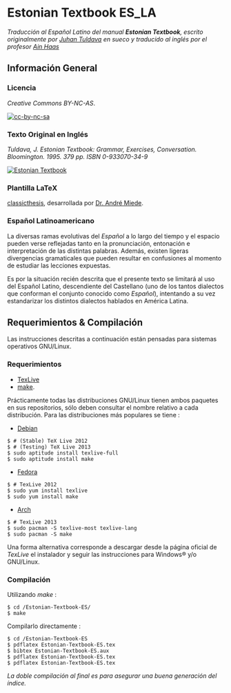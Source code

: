 # Estonian Textbook ES_LA

*Traducción al Español Latino del manual **Estonian Textbook**, escrito originalmente por [Juhan Tuldava](http://et.wikipedia.org/wiki/Juhan_Tuldava) en sueco y traducido al inglés por el profesor [Ain Haas](http://liberalarts.iupui.edu/directory/bio/ahaas)*

## Información General

### Licencia

*Creative Commons BY-NC-AS*. 

[![cc-by-nc-sa](http://i.creativecommons.org/l/by-nc-sa/3.0/88x31.png)](http://creativecommons.org/licenses/by-nc-sa/3.0/)

### Texto Original en Inglés

*Tuldava, J. Estonian Textbook: Grammar, Exercises, Conversation. Bloomington. 1995. 379 pp. ISBN 0-933070-34-9*

[![Estonian Textbook](http://img2.imagesbn.com/p/9780933070349_p0_v1_s260x420.gif)](http://www.barnesandnoble.com/w/estonian-textbook-juhan-tuldava/1001235846?ean=9780933070349)

### Plantilla LaTeX

[classicthesis](https://classicthesis.googlecode.com/files/classicthesis.v4.1.zip), desarrollada por [Dr. André Miede](http://miede.de/).

### Español Latinoamericano

La diversas ramas evolutivas del *Español* a lo largo del tiempo y el espacio pueden verse reflejadas tanto en la pronunciación, entonación e interpretación de las distintas palabras. Además, existen ligeras divergencias gramaticales que pueden resultar en confusiones al momento de estudiar las lecciones expuestas.

Es por la situación recién descrita que el presente texto se limitará al uso del Español Latino, descendiente del Castellano (uno de los tantos dialectos que conforman el conjunto conocido como *Español*), intentando a su vez estandarizar los distintos dialectos hablados en América Latina.

## Requerimientos & Compilación

Las instrucciones descritas a continuación están pensadas para sistemas operativos GNU/Linux.

### Requerimientos

* [TexLive](http://www.tug.org/texlive/) 
* [make](http://www.gnu.org/software/make/).

Prácticamente todas las distribuciones GNU/Linux tienen ambos paquetes en sus repositorios, sólo deben consultar el nombre relativo a cada distribución. Para las distribuciones más populares se tiene :

* [Debian](https://wiki.debian.org/Latex)

```
$ # (Stable) TeX Live 2012
$ # (Testing) TeX Live 2013
$ sudo aptitude install texlive-full
$ sudo aptitude install make
```

* [Fedora](http://fedoraproject.org/wiki/Features/TeXLive)

```
$ # TexLive 2012
$ sudo yum install texlive
$ sudo yum install make
```

* [Arch](https://wiki.archlinux.org/index.php/TeX_Live)

```
$ # TexLive 2013
$ sudo pacman -S texlive-most texlive-lang
$ sudo pacman -S make
```

Una forma alternativa corresponde a descargar desde la página oficial de *TexLive* el instalador y seguir las instrucciones para Windows&reg; y/o GNU/Linux.

### Compilación

Utilizando *make* :

```
$ cd /Estonian-Textbook-ES/
$ make
```

Compilarlo directamente :

```
$ cd /Estonian-Textbook-ES
$ pdflatex Estonian-Textbook-ES.tex
$ bibtex Estonian-Textbook-ES.aux
$ pdflatex Estonian-Textbook-ES.tex
$ pdflatex Estonian-Textbook-ES.tex
```

*La doble compilación al final es para asegurar una buena generación del índice.*